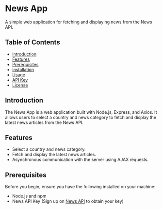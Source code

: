 # News App

A simple web application for fetching and displaying news from the News API.

## Table of Contents
- [Introduction](#introduction)
- [Features](#features)
- [Prerequisites](#prerequisites)
- [Installation](#installation)
- [Usage](#usage)
- [API Key](#api-key)
- [License](#license)

## Introduction

The News App is a web application built with Node.js, Express, and Axios. It allows users to select a country and news category to fetch and display the latest news articles from the News API.

## Features

- Select a country and news category.
- Fetch and display the latest news articles.
- Asynchronous communication with the server using AJAX requests.

## Prerequisites

Before you begin, ensure you have the following installed on your machine:

- Node.js and npm
- News API Key (Sign up on [News API](https://newsapi.org/) to obtain your key)

## Installation

1. Clone the repository:

  ```bash
  git clone https://github.com/your-username/news-app.git
  ```

2. Install Dependencies

  ```bash
  cd news-app
  npm install
  ```

3. Update the News API Ket in `index.js`:

  ```javascript
  const apiKey = 'YOUR_NEWS_API_KEY';
  ```

## Usage
  Start the server:
  1. npm start
  2. Open your web browser and navigate to http://localhost:3000.
  3. Use the form to select a country and news category, then click "Get News" to see the latest news articles.

## API Key
  To obtain a News API Key, sign up on the [News API website](https://newsapi.org/). 

## License
  This project is licensed under the MIT License.

  ```vbnet
 Remember to replace placeholders like `YOUR_NEWS_API_KEY`, and others with your actual information. This README provides a starting point, and you can customize it based on your project's structure and requirements.
  ```